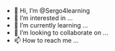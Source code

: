 - 👋 Hi, I’m @Sergo4learning
- 👀 I’m interested in ...
- 🌱 I’m currently learning ...
- 💞️ I’m looking to collaborate on ...
- 📫 How to reach me ...

<!---
Sergo4learning/Sergo4learning is a ✨ special ✨ repository because its `README.md` (this file) appears on your GitHub profile.
You can click the Preview link to take a look at your changes.
--->
